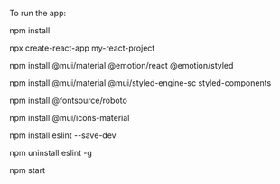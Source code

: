 To run the app:

npm install

npx create-react-app my-react-project

npm install @mui/material @emotion/react @emotion/styled

npm install @mui/material @mui/styled-engine-sc styled-components

npm install @fontsource/roboto

npm install @mui/icons-material

npm install eslint --save-dev 

npm uninstall eslint -g

npm start

